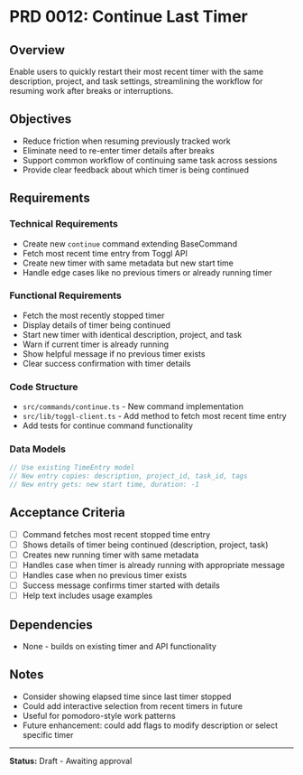 # PRD 0012: Continue Last Timer

## Overview
Enable users to quickly restart their most recent timer with the same description, project, and task settings, streamlining the workflow for resuming work after breaks or interruptions.

## Objectives
- Reduce friction when resuming previously tracked work
- Eliminate need to re-enter timer details after breaks
- Support common workflow of continuing same task across sessions
- Provide clear feedback about which timer is being continued

## Requirements

### Technical Requirements
- Create new `continue` command extending BaseCommand
- Fetch most recent time entry from Toggl API
- Create new timer with same metadata but new start time
- Handle edge cases like no previous timers or already running timer

### Functional Requirements
- Fetch the most recently stopped timer
- Display details of timer being continued
- Start new timer with identical description, project, and task
- Warn if current timer is already running
- Show helpful message if no previous timer exists
- Clear success confirmation with timer details

### Code Structure
- `src/commands/continue.ts` - New command implementation
- `src/lib/toggl-client.ts` - Add method to fetch most recent time entry
- Add tests for continue command functionality

### Data Models
```typescript
// Use existing TimeEntry model
// New entry copies: description, project_id, task_id, tags
// New entry gets: new start time, duration: -1
```

## Acceptance Criteria
- [ ] Command fetches most recent stopped time entry
- [ ] Shows details of timer being continued (description, project, task)
- [ ] Creates new running timer with same metadata
- [ ] Handles case when timer is already running with appropriate message
- [ ] Handles case when no previous timer exists
- [ ] Success message confirms timer started with details
- [ ] Help text includes usage examples

## Dependencies
- None - builds on existing timer and API functionality

## Notes
- Consider showing elapsed time since last timer stopped
- Could add interactive selection from recent timers in future
- Useful for pomodoro-style work patterns
- Future enhancement: could add flags to modify description or select specific timer

---

**Status:** Draft - Awaiting approval